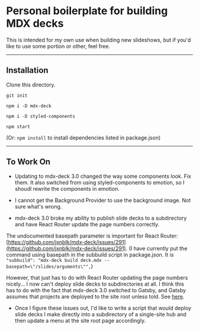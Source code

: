 # Personal boilerplate for building MDX decks

This is intended for my own use when building new slideshows, but if you'd like to use some portion or other, feel free.

---

## Installation

Clone this directory.

`git init`

`npm i -D mdx-deck`

`npm i -D styled-components`

`npm start`

(Or: `npm install` to install dependencies listed in package.json)

---

## To Work On

* Updating to mdx-deck 3.0 changed the way some components look.  Fix them.  It also switched from using styled-components to emotion, so I shoudl rewrite the components in emotion.

* I cannot get the Background Provider to use the background image. Not sure what's wrong.

* mdx-deck 3.0 broke my ability to publish slide decks to a subdirectory and have React Router update the page numbers correctly.

 The undocumented basepath parameter is important for React Router: [https://github.com/jxnblk/mdx-deck/issues/291](https://github.com/jxnblk/mdx-deck/issues/291).  (I have currently put the command using basepath in the subbuild script in package.json.  It is `"subbuild": "mdx-deck build deck.mdx --basepath=\"/slides/arguments\"",`)

 However, that just has to do with React Router updating the page numbers nicely... I now can't deploy slide decks to subdirectories at all.  I think this has to do with the fact that mdx-deck 3.0 switched to Gatsby, and Gatsby assumes that projects are deployed to the site root unless told.  See [here](https://www.gatsbyjs.org/docs/path-prefix/).

* Once I figure these issues out, I'd like to write a script that would deploy slide decks I make directly into a subdirectory of a single-site hub and then update a menu at the site root page accordingly.
